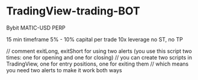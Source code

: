 # TradingView-trading-BOT

Bybit MATIC-USD PERP

15 min timeframe
5% - 10% capital per trade
10x leverage
no ST, no TP

// comment exitLong, exitShort for using two alerts (you use this script two times: one for opening and one for closing)
// you can create two scripts in TradingView, one for entry positions, one for exiting them
// which means you need two alerts to make it work both ways
